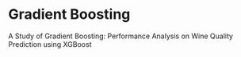 # Gradient Boosting
A Study of Gradient Boosting: Performance Analysis on Wine Quality Prediction using XGBoost
